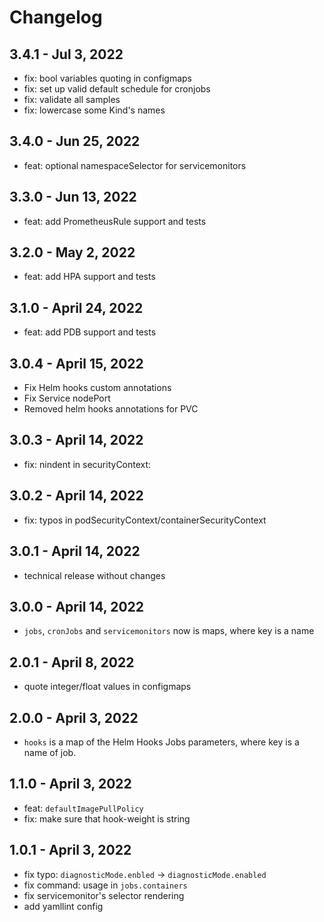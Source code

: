 # Changelog
## 3.4.1 - Jul 3, 2022
* fix: bool variables quoting in configmaps
* fix: set up valid default schedule for cronjobs
* fix: validate all samples
* fix: lowercase some Kind's names

## 3.4.0 - Jun 25, 2022
* feat: optional namespaceSelector for servicemonitors

## 3.3.0 - Jun 13, 2022
* feat: add PrometheusRule support and tests

## 3.2.0 - May 2, 2022

* feat: add HPA support and tests

## 3.1.0 - April 24, 2022

* feat: add PDB support and tests

## 3.0.4 - April 15, 2022

* Fix Helm hooks custom annotations
* Fix Service nodePort
* Removed helm hooks annotations for PVC

## 3.0.3 - April 14, 2022

* fix: nindent in securityContext:

## 3.0.2 - April 14, 2022

* fix: typos in podSecurityContext/containerSecurityContext

## 3.0.1 - April 14, 2022

* technical release without changes

## 3.0.0 - April 14, 2022

* `jobs`, `cronJobs` and `servicemonitors` now is maps, where key is a name

## 2.0.1 - April 8, 2022

* quote integer/float values in configmaps

## 2.0.0 - April 3, 2022

* `hooks` is a map of the Helm Hooks Jobs parameters, where key is a name of job.

## 1.1.0 - April 3, 2022

* feat: `defaultImagePullPolicy`
* fix: make sure that hook-weight is string

## 1.0.1 - April 3, 2022

* fix typo: `diagnosticMode.enbled` -> `diagnosticMode.enabled`
* fix command: usage in `jobs.containers`
* fix servicemonitor's selector rendering
* add yamllint config
